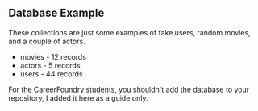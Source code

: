 ## Database Example

These collections are just some examples of fake users, random movies, and a couple of actors.

- movies - 12 records
- actors - 5 records
- users - 44 records

For the CareerFoundry students, you shouldn't add the database to your repository, I added it here as a guide only.

